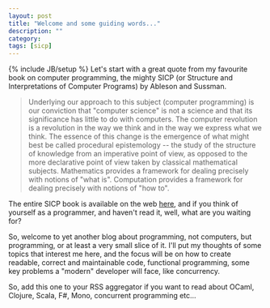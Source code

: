 ```yaml
---
layout: post
title: "Welcome and some guiding words..."
description: ""
category:
tags: [sicp]
---
```

{% include JB/setup %}
Let's start with a great quote from my favourite book on computer programming, the mighty SICP (or Structure and Interpretations of Computer Programs) by Ableson and Sussman.

> Underlying our approach to this subject (computer programming) is our conviction that "computer science" is not a science and that its significance has little to do with computers. The computer revolution is a revolution in the way we think and in the way we express what we think. The essence of this change is the emergence of what might best be called procedural epistemology -- the study of the structure of knowledge from an imperative point of view, as opposed to the more declarative point of view taken by classical mathematical subjects. Mathematics provides a framework for dealing precisely with notions of "what is". Computation provides a framework for dealing precisely with notions of "how to".

The entire SICP book is available on the web [here](http://mitpress.mit.edu/sicp/), and if you think of yourself as a programmer, and haven't read it, well, what are you waiting for?

So, welcome to yet another blog about programming, not computers, but programming, or at least a very small slice of it. I'll put my thoughts of some topics that interest me here, and the focus will be on how to create readable, correct and maintainable code, functional  programming, some key problems a "modern" developer will face, like concurrency.

So, add this one to your RSS aggregator if you want to read about OCaml, Clojure, Scala, F#, Mono, concurrent programming etc...
